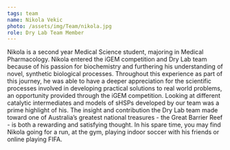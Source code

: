 ```yaml
---
tags: team
name: Nikola Vekic
photo: /assets/img/Team/nikola.jpg
role: Dry Lab Team Member
---
```

Nikola is a second year Medical Science student, majoring in Medical Pharmacology. Nikola entered the iGEM competition and Dry Lab team because of his passion for biochemistry and furthering his understanding of novel, synthetic biological processes. Throughout this experience as part of this journey, he was able to have a deeper appreciation for the scientific processes involved in developing practical solutions to real world problems, an opportunity provided through the iGEM competition. Looking at different catalytic intermediates and models of sHSPs developed by our team was a prime highlight of his. The insight and contribution the Dry Lab team made toward one of Australia’s greatest national treasures - the Great Barrier Reef - is both a rewarding and satisfying thought. In his spare time, you may find Nikola going for a run, at the gym, playing indoor soccer with his friends or online playing FIFA. 